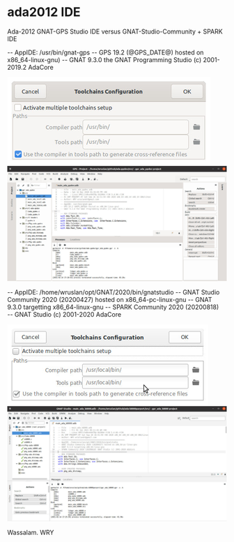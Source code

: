# ada2012 IDE

Ada-2012 GNAT-GPS Studio IDE versus GNAT-Studio-Community + SPARK IDE

-- AppIDE: /usr/bin/gnat-gps 
-- GPS 19.2 (@GPS_DATE@) hosted on x86_64-linux-gnu) 
-- GNAT 9.3.0 the GNAT Programming Studio (c) 2001-2019.2 AdaCore

![](figures/gnat-gps-toolchain.jpg)
![](figures/gnat-gps.jpg)

-- AppIDE: /home/wruslan/opt/GNAT/2020/bin/gnatstudio 
-- GNAT Studio Community 2020 (20200427) hosted on x86_64-pc-linux-gnu 
-- GNAT 9.3.0 targetting x86_64-linux-gnu 
-- SPARK Community 2020 (20200818)  
-- GNAT Studio (c) 2001-2020 AdaCore

![](figures/gnat-studio-toolchain.jpg)
![](figures/gnat-studio.jpg)

Wassalam.
WRY

